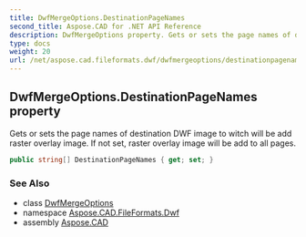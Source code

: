 ```yaml
---
title: DwfMergeOptions.DestinationPageNames
second_title: Aspose.CAD for .NET API Reference
description: DwfMergeOptions property. Gets or sets the page names of destination DWF image to witch will be add raster overlay image. If not set raster overlay image will be add to all pages
type: docs
weight: 20
url: /net/aspose.cad.fileformats.dwf/dwfmergeoptions/destinationpagenames/
---
```

## DwfMergeOptions.DestinationPageNames property

Gets or sets the page names of destination DWF image to witch will be add raster overlay image. If not set, raster overlay image will be add to all pages.

```csharp
public string[] DestinationPageNames { get; set; }
```

### See Also

* class [DwfMergeOptions](../)
* namespace [Aspose.CAD.FileFormats.Dwf](../../../aspose.cad.fileformats.dwf/)
* assembly [Aspose.CAD](../../../)


